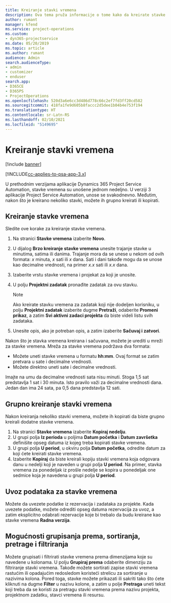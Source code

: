 ```yaml
---
title: Kreiranje stavki vremena
description: Ova tema pruža informacije o tome kako da kreirate stavke vremena.
author: rumant
manager: kfend
ms.service: project-operations
ms.custom:
- dyn365-projectservice
ms.date: 05/20/2019
ms.topic: article
ms.author: rumant
audience: Admin
search.audienceType:
- admin
- customizer
- enduser
search.app:
- D365CE
- D365PS
- ProjectOperations
ms.openlocfilehash: 520d3a6e6cc3d486d778c66c2ef7fd3ff20cd582
ms.sourcegitcommit: 418fa1fe9d605b8faccc2d5dee1b04b4e753f194
ms.translationtype: HT
ms.contentlocale: sr-Latn-RS
ms.lasthandoff: 02/10/2021
ms.locfileid: "5149695"
---
```

# <a name="create-time-entries"></a>Kreiranje stavki vremena

[!include [banner](../includes/psa-now-project-operations.md)]

[!INCLUDE[cc-applies-to-psa-app-3.x](../includes/cc-applies-to-psa-app-3x.md)]

U prethodnim verzijama aplikacije Dynamics 365 Project Service Automation, stavke vremena su unošene jednom nedeljno. U verziji 3 aplikacije Project Service Automation, unose se svakodnevno. Međutim, nakon što je kreirano nekoliko stavki, možete ih grupno kreirati ili kopirati.

## <a name="create-a-time-entry"></a>Kreiranje stavke vremena

Sledite ove korake za kreiranje stavke vremena.

1. Na stranici **Stavke vremena** izaberite **Novo**.
2. U dijalog **Brzo kreiranje stavke vremena** unesite trajanje stavke u minutima, satima ili danima. Trajanje mora da se unese u nekom od ovih formata: *x* minuta, *x* sati ili *x* dana. Sati i dani takođe mogu da se unose kao decimalne vrednosti, na primer *x.x* sati ili *x.x* dana.
3. Izaberite vrstu stavke vremena i projekat za koji je unosite.
4. U polju **Projektni zadatak** pronađite zadatak za ovu stavku.

    > [!NOTE]
    > Ako kreirate stavku vremena za zadatak koji nije dodeljen korisniku, u polju **Projektni zadatak** izaberite dugme **Pretraži**, odaberite **Promeni prikaz**, a zatim **Svi aktivni zadaci projekta** da biste videli listu svih zadataka.

5. Unesite opis, ako je potreban opis, a zatim izaberite **Sačuvaj i zatvori**.

Nakon što je stavka vremena kreirana i sačuvana, možete je urediti u mreži za stavke vremena. Mreža za stavke vremena podržava dva formata:

- Možete uneti stavke vremena u formatu **hh:mm**. Ovaj format se zatim pretvara u sate i decimalne vrednosti.
- Možete direktno uneti sate i decimalne vrednosti.

Imajte na umu da decimalne vrednosti sata nisu minuti. Stoga 1,5 sat predstavlja 1 sat i 30 minuta. Isto pravilo važi za decimalne vrednosti dana. Jedan dan ima 24 sata, pa 0,5 dana predstavlja 12 sati.

## <a name="bulk-create-time-entries"></a>Grupno kreiranje stavki vremena

Nakon kreiranja nekoliko stavki vremena, možete ih kopirati da biste grupno kreirali dodatne stavke vremena.

1. Na stranici **Stavke vremena** izaberite **Kopiraj nedelju**.
2. U grupi polja **Iz perioda** u poljima **Datum početka** i **Datum završetka** definišite opseg datuma iz kojeg treba kopirati stavke vremena.
3. U grupi polja **U period**, u okviru polja **Datum početka**, odredite datum za koji ćete kreirati stavke vremena.
4. Izaberite **Kopiraj** da biste kreirali kopiju stavki vremena koja odgovara danu u nedelji koji je naveden u grupi polja **U period**. Na primer, stavka vremena za ponedeljak iz prošle nedelje se kopira u ponedeljak one sedmice koja je navedena u grupi polja **U period**.

## <a name="import-data-for-time-entries"></a>Uvoz podataka za stavke vremena

Možete da uvezete podatke iz rezervacija i zadataka za projekte. Kada uvezete podatke, možete odrediti opseg datuma rezervacija za uvoz, a zatim eksplicitno odabrati rezervacije koje bi trebalo da budu kreirane kao stavke vremena **Radna verzija**.

## <a name="group-by-sort-search-and-filter-capabilities"></a>Mogućnosti grupisanja prema, sortiranja, pretrage i filtriranja

Možete grupisati i filtrirati stavke vremena prema dimenzijama koje su navedene u kolonama. U polju **Grupiraj prema** odaberite dimenziju za filtriranje stavki vremena. Takođe možete sortirati zapise stavki vremena rastućim ili opadajućim redosledom koristeći strelicu za sortiranje u nazivima kolona. Pored toga, stavke možete prikazati ili sakriti tako što ćete kliknuti na dugme **Filter** u nazivu kolone, a zatim u polje **Pretraga** uneti tekst koji treba da se koristi za pretragu stavki vremena prema nazivu projekta, projektnom zadatku, stavci vremena ili resursu.
